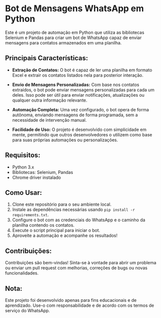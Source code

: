 # Bot de Mensagens WhatsApp em Python

Este é um projeto de automação em Python que utiliza as bibliotecas Selenium e Pandas para criar um bot de WhatsApp capaz de enviar mensagens para contatos armazenados em uma planilha.

## Principais Características:

- **Extração de Contatos:** O bot é capaz de ler uma planilha em formato Excel e extrair os contatos listados nela para posterior interação.

- **Envio de Mensagens Personalizadas:** Com base nos contatos extraídos, o bot pode enviar mensagens personalizadas para cada um deles. Isso pode ser útil para enviar notificações, atualizações ou qualquer outra informação relevante.

- **Automação Completa:** Uma vez configurado, o bot opera de forma autônoma, enviando mensagens de forma programada, sem a necessidade de intervenção manual.

- **Facilidade de Uso:** O projeto é desenvolvido com simplicidade em mente, permitindo que outros desenvolvedores o utilizem como base para suas próprias automações ou personalizações.

## Requisitos:

- Python 3.x
- Bibliotecas: Selenium, Pandas
- Chrome driver instalado

## Como Usar:

1. Clone este repositório para o seu ambiente local.
2. Instale as dependências necessárias usando `pip install -r requirements.txt`.
3. Configure o bot com as credenciais do WhatsApp e o caminho da planilha contendo os contatos.
4. Execute o script principal para iniciar o bot.
5. Aproveite a automação e acompanhe os resultados!

## Contribuições:

Contribuições são bem-vindas! Sinta-se à vontade para abrir um problema ou enviar um pull request com melhorias, correções de bugs ou novas funcionalidades.

## Nota:

Este projeto foi desenvolvido apenas para fins educacionais e de aprendizado. Use-o com responsabilidade e de acordo com os termos de serviço do WhatsApp.
